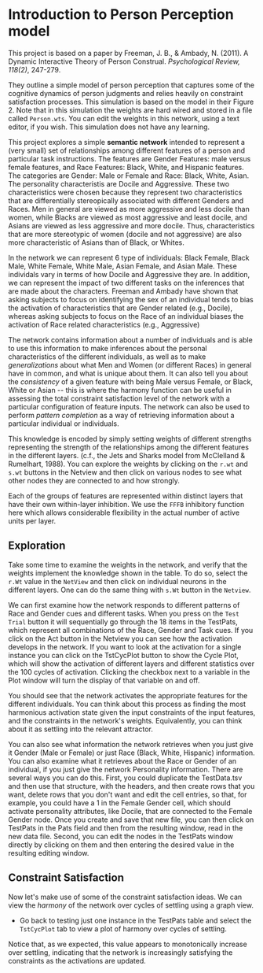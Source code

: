 

# Introduction to Person Perception model

This project is based on a paper by Freeman, J. B., & Ambady, N. (2011). A Dynamic Interactive Theory of Person Construal. *Psychological Review, 118(2)*, 247-279. 

They outline a simple model of person perception that captures some of the cognitive dynamics of person judgments and relies heavily on constraint satisfaction processes.  This simulation is based on the model in their Figure 2. Note that in this simulation the weights are hard wired and stored in a file called `Person.wts`. You can edit the weights in this network, using a text editor, if you wish. This simulation does not have any learning.

This project explores a simple **semantic network** intended to represent a (very small) set of relationships among different features of a person and particular task instructions.  The features are Gender Features: male versus female features, and Race Features: Black, White, and Hispanic features. The categories are Gender: Male or Female and Race: Black, White, Asian.  The personality characteristis are Docile and Aggressive.  These two characteristics were chosen because they represent two characteristics that are differentially stereopically associated with different Genders and Races.  Men in general are viewed as more aggressive and less docile than women, while Blacks are viewed as most aggressive and least docile, and Asians are viewed as less aggressive and more docile.  Thus, characteristics that are more stereotypic of women (docile and not aggressive) are also more characteristic of Asians than of Black, or Whites.  

In the network we can represent 6 type of individuals: Black Female, Black Male, White Female, White Male, Asian Female, and Asian Male.  These individals vary in terms of how Docile and Aggressive they are.  In addition, we can represent the impact of two different tasks on the inferences that are made about the characters.  Freeman and Ambady have shown that asking subjects to focus on identifying the sex of an individual tends to bias the activation of characteristics that are Gender related (e.g., Docile), whereas asking subjects to focus on the Race of an individual biases the activation of Race related characteristics (e.g., Aggressive)

The network contains information about a number of individuals and is able to use this information to make inferences about the personal characteristics of the different individuals, as well as to make *generalizations* about what Men and Women (or different Races) in general have in common, and what is unique about them. It can also tell you about the *consistency* of a given feature with being Male versus Female, or Black, White or Asian -- this is where the harmony function can be useful in assessing the total constraint satisfaction level of the network with a particular configuration of feature inputs. The network can also be used to perform *pattern completion* as a way of retrieving information about a particular individual or individuals. 

This knowledge is encoded by simply setting weights of different strengths representing the strength of the relationships among the different features in the different layers.  (c.f., the Jets and Sharks model from McClelland & Rumelhart, 1988). You can explore the weights by clicking on the `r.wt` and `s.wt` buttons in the Netview and then click on various nodes to see what other nodes they are connected to and how strongly.  

Each of the groups of features are represented within distinct layers that have their own within-layer inhibition. We use the `FFFB` inhibitory function here which allows considerable flexibility in the actual number of active units per layer.

## Exploration

Take some time to examine the weights in the network, and verify that the weights implement the knowledge shown in the table. To do so, select the `r.Wt` value in the `NetView` and then click on individual neurons in the different layers. One can do the same thing with `s.Wt` button in the `Netview`.

We can first examine how the network responds to different patterns of Race and Gender cues and different tasks.  When you press on the `Test Trial` button it will sequentially go through the 18 items in the TestPats, which represent all combinations of the Race, Gender and Task cues.  If you click on the Act button in the Netview you can see how the activation develops in the network.  If you want to look at the activation for a single instance you can click on the TstCycPlot button to show the Cycle Plot, which will show the activation of different layers and different statistics over the 100 cycles of activation. Clicking the checkbox next to a variable in the Plot window will turn the display of that variable on and off.  

You should see that the network activates the appropriate features for the different individuals. You can think about this process as finding the most harmonious activation state given the input constraints of the input features, and the constraints in the network's weights. Equivalently, you can think about it as settling into the relevant attractor.

You can also see what information the network retrieves when you just give it Gender (Male or Female) or just Race (Black, White, Hispanic) information. You can also examine what it retrieves about the Race or Gender of an individual, if you just give the network Personality information.  There are several ways you can do this.  First, you could duplicate the TestData.tsv and then use that structure, with the headers, and then create rows that you want, delete rows that you don't want and edit the cell entries, so that, for example, you could have a 1 in the Female Gender cell, which should activate personality attributes, like Docile, that are connected to the Female Gender node. Once you create and save that new file, you can then click on TestPats in the Pats field and then from the resulting window, read in the new data file.  Second, you can edit the nodes in the TestPats window directly by clicking on them and then entering the desired value in the resulting editing window.  

## Constraint Satisfaction

Now let's make use of some of the constraint satisfaction ideas. We can view the *harmony* of the network over cycles of settling using a graph view.

* Go back to testing just one instance in the TestPats table and select the `TstCycPlot` tab to view a plot of harmony over cycles of settling.

Notice that, as we expected, this value appears to monotonically increase over settling, indicating that the network is increasingly satisfying the constraints as the activations are updated.








